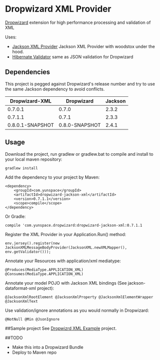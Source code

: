 # Dropwizard XML Provider
[Dropwizard](https://github.com/dropwizard/dropwizard) extension for high performance processing and validation of XML

Uses:
* [Jackson XML Provider](https://github.com/FasterXML/jackson-jaxrs-xml-provider) Jackson XML Provider with woodstox under the hood.
* [Hibernate Validator](http://hibernate.org/validator/) same as JSON validation for Dropwizard 

## Dependencies
This project is pegged against Dropwizard's release number and try to use the same Jackson dependency to avoid conflicts.

| Dropwizard-XML   | Dropwizard     | Jackson   |
| ---------------- | -------------- | --------- |
| 0.7.0.1          | 0.7.0          | 2.3.2     |
| 0.7.1.1          | 0.7.1          | 2.3.3     |
| 0.8.0.1-SNAPSHOT | 0.8.0-SNAPSHOT | 2.4.1     |

## Usage
Download the project, run gradlew or gradlew.bat to compile and install to your local maven repository:

    gradlew install

Add the dependency to your project by Maven:

    <dependency>
        <groupId>com.yunspace</groupId>
        <artifactId>dropwizard-jackson-xml</artifactId>
        <version>0.7.1.1</version>
        <scope>compile</scope>
    </dependency>

Or Gradle:

    compile 'com.yunspace.dropwizard:dropwizard-jackson-xml:0.7.1.1

Register the XML Provider in your Application.Run() method:

    env.jersey().register(new JacksonXMLMessageBodyProvider(JacksonXML.newXMLMapper(), env.getValidator()));

Annotate your Resources with application/xml mediatype:

    @Produces(MediaType.APPLICATION_XML) @Consumes(MediaType.APPLICATION_XML)

Annotate your model POJO with Jackson XML bindings (See jackson-dataformat-xml project):

    @JacksonXmlRootElement @JacksonXmlProperty @JacksonXmlElementWrapper @JacksonXmlText

Use validation/ignore annotations as you would normally in Dropwizard:

    @NotNull @Min @JsonIgnore

##Sample project
See [Dropwizrd XML Example](https://github.com/yunspace/dropwizard-xml-example) project.

##TODO
 * Make this into a Dropwizard Bundle
 * Deploy to Maven repo

